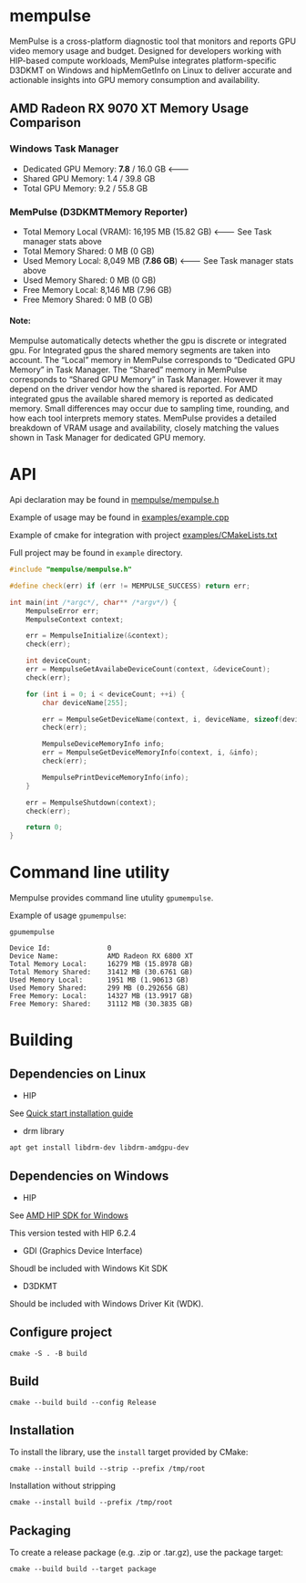 # mempulse
MemPulse is a cross-platform diagnostic tool that monitors and reports GPU video memory usage and budget. Designed for developers working with HIP-based compute workloads, MemPulse integrates platform-specific D3DKMT on Windows and hipMemGetInfo on Linux to deliver accurate and actionable insights into GPU memory consumption and availability.

## AMD Radeon RX 9070 XT Memory Usage Comparison
### Windows Task Manager
* Dedicated GPU Memory: **7.8** / 16.0 GB <--- 
* Shared GPU Memory: 1.4 / 39.8 GB
* Total GPU Memory: 9.2 / 55.8 GB

### MemPulse (D3DKMTMemory Reporter)

* Total Memory Local (VRAM): 16,195 MB (15.82 GB) <--- See Task manager stats above
* Total Memory Shared: 0 MB (0 GB)
* Used Memory Local: 8,049 MB (**7.86 GB**) <--- See Task manager stats above
* Used Memory Shared: 0 MB (0 GB)
* Free Memory Local: 8,146 MB (7.96 GB)
* Free Memory Shared: 0 MB (0 GB)

#### Note:
Mempulse automatically detects whether the gpu is discrete or integrated gpu.
For Integrated gpus the shared memory segments are taken into account.
The “Local” memory in MemPulse corresponds to “Dedicated GPU Memory” in Task Manager.
The “Shared” memory in MemPulse corresponds to “Shared GPU Memory” in Task Manager.
However it may depend on the driver vendor how the shared is reported. For AMD integrated
gpus the available shared memory is reported as dedicated memory.
Small differences may occur due to sampling time, rounding, and how each tool interprets memory states.
MemPulse provides a detailed breakdown of VRAM usage and availability, closely matching the values shown in Task Manager for dedicated GPU memory.

# API 

Api declaration may be found in [mempulse/mempulse.h](mempulse/mempulse.h)

Example of usage may be found in [examples/example.cpp](examples/example.cpp)

Example of cmake for integration with project [examples/CMakeLists.txt](examples/CMakeLists.txt)

Full project may be found in `example` directory.


```cpp
#include "mempulse/mempulse.h"

#define check(err) if (err != MEMPULSE_SUCCESS) return err;

int main(int /*argc*/, char** /*argv*/) {
    MempulseError err;
    MempulseContext context;

    err = MempulseInitialize(&context);
    check(err);

    int deviceCount;
    err = MempulseGetAvailabeDeviceCount(context, &deviceCount);
    check(err);

    for (int i = 0; i < deviceCount; ++i) {
        char deviceName[255];

        err = MempulseGetDeviceName(context, i, deviceName, sizeof(deviceName));
        check(err);

        MempulseDeviceMemoryInfo info;
        err = MempulseGetDeviceMemoryInfo(context, i, &info);
        check(err);

        MempulsePrintDeviceMemoryInfo(info);
    }

    err = MempulseShutdown(context);
    check(err);

    return 0;
}

```

# Command line utility
Mempulse provides command line utulity `gpumempulse`. 

Example of usage `gpumempulse`:
```
gpumempulse

Device Id:              0
Device Name:            AMD Radeon RX 6800 XT
Total Memory Local:     16279 MB (15.8978 GB)
Total Memory Shared:    31412 MB (30.6761 GB)
Used Memory Local:      1951 MB (1.90613 GB)
Used Memory Shared:     299 MB (0.292656 GB)
Free Memory: Local:     14327 MB (13.9917 GB)
Free Memory: Shared:    31112 MB (30.3835 GB)
```

# Building
## Dependencies on Linux
* HIP 

See [Quick start installation guide](https://rocm.docs.amd.com/projects/install-on-linux/en/latest/install/quick-start.html)

* drm library
```
apt get install libdrm-dev libdrm-amdgpu-dev
```
## Dependencies on Windows
* HIP

See [AMD HIP SDK for Windows](https://www.amd.com/en/developer/resources/rocm-hub/hip-sdk.html)

This version tested with HIP 6.2.4

* GDI (Graphics Device Interface) 

Shoudl be included with Windows Kit SDK

* D3DKMT

Should be included with Windows Driver Kit (WDK).

## Configure project
```
cmake -S . -B build
```

## Build 
```
cmake --build build --config Release
```

## Installation

To install the library, use the `install` target provided by CMake:
```
cmake --install build --strip --prefix /tmp/root
```

Installation without stripping
```
cmake --install build --prefix /tmp/root
```

## Packaging

To create a release package (e.g. .zip or .tar.gz), use the package target:

```
cmake --build build --target package
```


